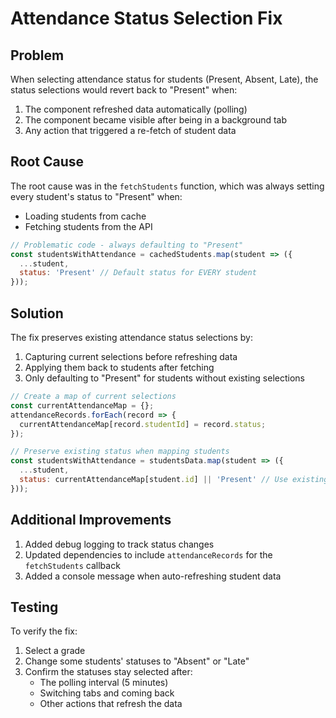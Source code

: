 # Attendance Status Selection Fix

## Problem
When selecting attendance status for students (Present, Absent, Late), the status selections would revert back to "Present" when:

1. The component refreshed data automatically (polling)
2. The component became visible after being in a background tab
3. Any action that triggered a re-fetch of student data

## Root Cause
The root cause was in the `fetchStudents` function, which was always setting every student's status to "Present" when:
- Loading students from cache
- Fetching students from the API

```javascript
// Problematic code - always defaulting to "Present"
const studentsWithAttendance = cachedStudents.map(student => ({
  ...student,
  status: 'Present' // Default status for EVERY student
}));
```

## Solution
The fix preserves existing attendance status selections by:

1. Capturing current selections before refreshing data
2. Applying them back to students after fetching
3. Only defaulting to "Present" for students without existing selections

```javascript
// Create a map of current selections
const currentAttendanceMap = {};
attendanceRecords.forEach(record => {
  currentAttendanceMap[record.studentId] = record.status;
});

// Preserve existing status when mapping students
const studentsWithAttendance = studentsData.map(student => ({
  ...student,
  status: currentAttendanceMap[student.id] || 'Present' // Use existing or default to Present
}));
```

## Additional Improvements
1. Added debug logging to track status changes
2. Updated dependencies to include `attendanceRecords` for the `fetchStudents` callback
3. Added a console message when auto-refreshing student data

## Testing
To verify the fix:
1. Select a grade
2. Change some students' statuses to "Absent" or "Late" 
3. Confirm the statuses stay selected after:
   - The polling interval (5 minutes)
   - Switching tabs and coming back
   - Other actions that refresh the data
